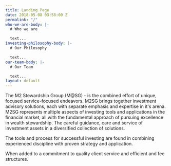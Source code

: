 ```yaml
---
title: Landing Page
date: 2018-05-08 03:58:00 Z
permalink: "/"
who-we-are-body: |-
  # Who we are

  text...
investing-philosophy-body: |-
  # Our Philosophy

  text...
our-team-body: |-
  # Our Team

  text...
layout: default
---
```


The M2 Stewardship Group (M@SG) - is the combined effort of unique, focused service-focused endeavors.  M2SG brings together investment advisory solutions, each with separate emphasis and expertise in it's arena.  M2SG represents multiple aspects of investing tools and applications in the financial market, all with the fundamental approach of pursuing excellence in wealth stewardship.  The careful guidance, care and service of investment assets in a diversified collection of solutions.

The tools and process for successful investing are found in combining experienced discipline with proven strategy and application.  

When added to a commitment to quality client service and efficient  and fee structures.

